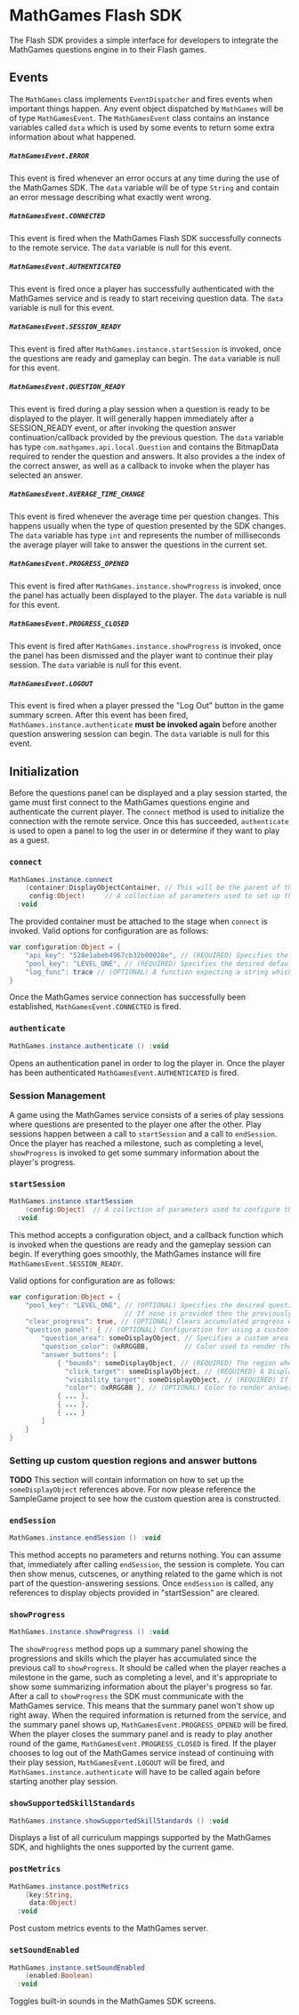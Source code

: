 # MathGames Flash SDK

The Flash SDK provides a simple interface for developers to integrate the MathGames questions engine in to their Flash games.

## Events

The ``MathGames`` class implements ``EventDispatcher`` and fires events when important things happen.
Any event object dispatched by ``MathGames`` will be of type ``MathGamesEvent``.  The ``MathGamesEvent`` class
contains an instance variables called ``data`` which is used by some events to return some extra information
about what happened.

##### ``MathGamesEvent.ERROR``
This event is fired whenever an error occurs at any time during the use of the MathGames SDK. The
``data`` variable will be of type ``String`` and contain an error message describing what exactly went wrong.

##### ``MathGamesEvent.CONNECTED``
This event is fired when the MathGames Flash SDK successfully connects to the remote service.  The
``data`` variable is null for this event.

##### ``MathGamesEvent.AUTHENTICATED``
This event is fired once a player has successfully authenticated with the MathGames service and
is ready to start receiving question data.  The ``data`` variable is null for this event.

##### ``MathGamesEvent.SESSION_READY``
This event is fired after ``MathGames.instance.startSession`` is invoked, once the questions are ready and gameplay can begin. The ``data`` variable is null for this event.

##### ``MathGamesEvent.QUESTION_READY``
This event is fired during a play session when a question is ready to be displayed to the player.  It will generally happen immediately after a SESSION_READY event, or after invoking the question answer continuation/callback provided by the previous question.  The ``data`` variable has type ``com.mathgames.api.local.Question`` and contains the BitmapData required to render the question and answers.  It also provides a the index of the correct answer, as well as a callback to invoke when the player has selected an answer.

##### ``MathGamesEvent.AVERAGE_TIME_CHANGE``
This event is fired whenever the average time per question changes.  This happens usually when the type of question presented by the SDK changes.  The ``data`` variable has type ``int`` and represents the number of milliseconds the average player will take to answer the questions in the current set.

##### ``MathGamesEvent.PROGRESS_OPENED``
This event is fired after ``MathGames.instance.showProgress`` is invoked, once the panel has actually been displayed to the player. The ``data`` variable is null for this event.

##### ``MathGamesEvent.PROGRESS_CLOSED``
This event is fired after ``MathGames.instance.showProgress`` is invoked, once the panel has been dismissed and the player want to continue their play session. The ``data`` variable is null for this event.

##### ``MathGamesEvent.LOGOUT``
This event is fired when a player pressed the "Log Out" button in the game summary screen.  After this event
has been fired, ``MathGames.instance.authenticate`` **must be invoked again** before another question answering session
can begin.  The ``data`` variable is null for this event.


## Initialization

Before the questions panel can be displayed and a play session started, the game must first connect to the MathGames questions
engine and authenticate the current player.  The ``connect`` method is used to initialize the connection with the remote service.
Once this has succeeded, ``authenticate`` is used to open a panel to log the user in or determine if they want to play as a guest.

### ``connect``

```actionscript
MathGames.instance.connect
    (container:DisplayObjectContainer, // This will be the parent of the MathGames panels.
     config:Object)     // A collection of parameters used to set up the question engine.
  :void
```
The provided container must be attached to the stage when ``connect`` is invoked.  Valid options for configuration are as follows:
```actionscript
var configuration:Object = {
    "api_key": "528e1abeb4967cb32b00028e", // (REQUIRED) Specifies the API Key used to access the question service.
    "pool_key": "LEVEL_ONE", // (REQUIRED) Specifies the desired default question pool.
    "log_func": trace // (OPTIONAL) A function expecting a string which will be invoked with debug messages.
}
```
Once the MathGames service connection has successfully been established, ``MathGamesEvent.CONNECTED`` is fired.

### ``authenticate``

```actionscript
MathGames.instance.authenticate () :void
```
Opens an authentication panel in order to log the player in. Once the player has been authenticated ``MathGamesEvent.AUTHENTICATED`` is fired.



### Session Management

A game using the MathGames service consists of a series of play sessions where questions are presented to the player one after the other.  Play sessions happen between a call to ``startSession`` and a call to ``endSession``.  Once the player has reached a milestone, such as completing a level, ``showProgress`` is invoked to get some summary information about the player's progress.

### ``startSession``

```actionscript
MathGames.instance.startSession
    (config:Object)  // A collection of parameters used to configure the next play session.
  :void
```

This method accepts a configuration object, and a callback function which is invoked when the questions are ready
and the gameplay session can begin.  If everything goes smoothly, the MathGames instance will fire ``MathGamesEvent.SESSION_READY``.

Valid options for configuration are as follows:

```actionscript
var configuration:Object = {
    "pool_key": "LEVEL_ONE", // (OPTIONAL) Specifies the desired question pool to use for this session.
                             // If none is provided then the previously specified one is used.
    "clear_progress": true, // (OPTIONAL) Clears accumulated progress which is viewed in the showProgress screen.
    "question_panel": { // (OPTIONAL) Configuration for using a custom question panel.
        "question_area": someDisplayObject, // Specifies a custom area to place the question.
        "question_color": 0xRRGGBB,         // Color used to render the question, default black.
        "answer_buttons": [
            { "bounds": someDisplayObject, // (REQUIRED) The region where the answer should be rendered.
              "click_target": someDisplayObject, // (REQUIRED) A DisplayObject which receives click events for this answer.
              "visibility_target": someDisplayObject, // (REQUIRED) If there are fewer than 4 answers, this object has its visibility set to false for the unneeded answers.
              "color": 0xRRGGBB }, // (OPTIONAL) Color to render answers on this button, default black.
            { ... },
            { ... },
            { ... }
        ]
    }
}
```

### Setting up custom question regions and answer buttons

**TODO** This section will contain information on how to set up the ``someDisplayObject`` references above.  For now please reference the SampleGame project to see how the custom question area is constructed.

### ``endSession``

```actionscript
MathGames.instance.endSession () :void
```

This method accepts no parameters and returns nothing.  You can assume that, immediately after calling ``endSession``, the session is complete.  You can then show menus, cutscenes, or anything related to the game which is not part of the question-answering sessions.  Once ``endSession`` is called, any references to display objects provided in "startSession" are cleared.

### ``showProgress``

```actionscript
MathGames.instance.showProgress () :void
```

The ``showProgress`` method pops up a summary panel showing the progressions and skills which the player has accumulated since the previous call to ``showProgress``.  It should be called when the player reaches a milestone in the game, such as completing a level, and it's appropriate to show some summarizing information about the player's progress so far.
After a call to ``showProgress`` the SDK must communicate with the MathGames service.  This means that the summary panel won't show up right away.  When the required information is returned from the service, and the summary panel shows up, ``MathGamesEvent.PROGRESS_OPENED`` will be fired.  When the player closes the summary panel and is ready to play another round of the game, ``MathGamesEvent.PROGRESS_CLOSED`` is fired.  If the player chooses to log out of the MathGames service instead of continuing with their play session, ``MathGamesEvent.LOGOUT`` will be fired, and ``MathGames.instance.authenticate`` will have to be called again before starting another play session.

### ``showSupportedSkillStandards``

```actionscript
MathGames.instance.showSupportedSkillStandards () :void
```

Displays a list of all curriculum mappings supported by the MathGames SDK, and highlights the ones supported by the current game.

### ``postMetrics``

```actionscript
MathGames.instance.postMetrics
    (key:String,
     data:Object)
  :void
```

Post custom metrics events to the MathGames server.


### ``setSoundEnabled``

```actionscript
MathGames.instance.setSoundEnabled
    (enabled:Boolean)
  :void
```

Toggles built-in sounds in the MathGames SDK screens.

